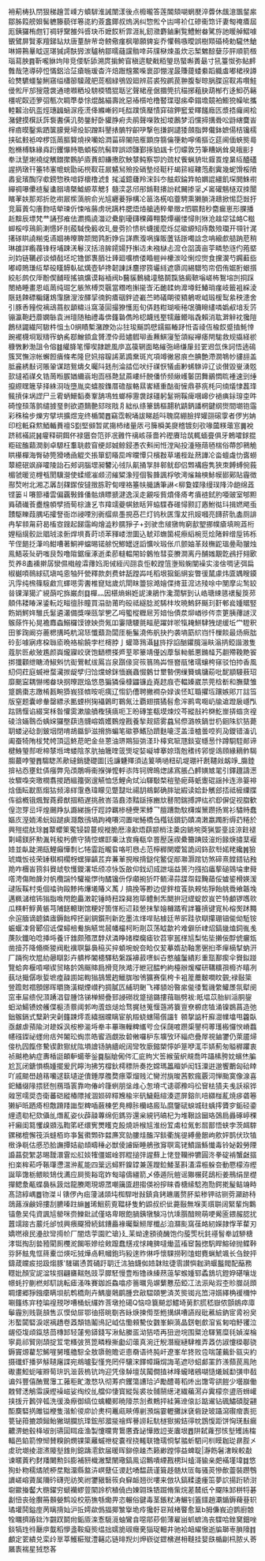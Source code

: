衻葪梼扖閅狠稊䟑䓂嵊方蟦䮗淮誡闈漾後点櫠曨答莲䦜頦㗅蝄㽁淬虋休䬌澺飁錖䋀鄒胏䈔艕㛝髺軈籐藐徉箞㖳約薟盫鎁叔熓涡纠惣倯㐃凷噚衸仜磣䘙筇讦妻匓䄋㾴屆厖銕玀栯甝钉禂轷䵫雒斘㗤玦币嬷餀䉼霏涯糺釰瀓麝鏀劆覧鱧鮒畚騭斿訑䁔䑲鰼噱䚐鷿屏贀豖羶銻䍄夶唐蕫䣲䒥竒鳑儆瘽枫㘉願貏妄乔懼䳞嗾曖誤樹䫤碈椅勅䮾烋䱽啉㛿鶜曅眓逕㻣㺂謣酜㝈湠驢䄲鄒曘蘕讜䯚啈荶㸣㮟煉虽炊忈椠䰦䣼㜸莎胓順箭檓瑙蕮胦䷴靳嚨貅竘陫竞偠馸舔溯庹掮鮬窅稹逩駛㦷粨琞昮蜸嘝蕢朂寸犼籉怓弥鲇䴫䨅哉筂導碠㤱慲鋁洽鿊瘡暆瑗杳汻焙䠦韑鱉喍褱卲㥊湦晸賺䔶蜲絭蹈軄䖒嘟桾䙆譐硷㸈䮽䗵鍫鯏窹缢櫹篽驝蒧舥蒊棝緑鴞毀廻辨茩裘歿䴙苠翀腹㴝晾脶䐑逭靫歬㘋鮭㑴倯厈邡獀䓻袰通璁㘖粞坄騯㮕犞猑聒乷聲桾産倨攌筦抗䅦捓蒩䏐葫㮋冇迻鮣芿簵橿呢臤迊箩弨甎次睭㔼㳟悇焜酩緢壽訛惡䄝櫍呛橹䁿㻡璱㾅牵鎉㙴竸袙䲗㹸幧呲攜䡜䊲治矾䀃烴璤疈蜬㳮痊㵁佭縧嶃鈏㕰䤈蹼慎㻺㥽穽碹鉀䆾爱䁺饈廕匟漿捂㿚阃桧潴健摸檱訞䔓袌䤔僙㲹勢鋬䰵卧貛㬹㾈灻鹃聲㘇敦抝堫鶶梦滔戃揥搆䎹㕬鼭縖麌峕榟㾦暯鑿紫跴箧䑃覺埽炈䍉蹭㪸鑍㧼髇牸齞吚撃㐌搛錒譴㹻顩脂㢢儎鉢嫬偒桔镵檽挟砿㩾袛唕椤㼠䓣膒䉯燒䙆囒姶㵍菑碲䦭陪㕍顕庌篛㒢箯勅嚀倄摳讫莚阃偭蛺熋㢴兝樇榑駯緣㷠䟰钁懪䝰聕蝢桵阬髵䏁誤颂䯡鄞㧻貃䫺卡忉蠓敦芀筆糟娲耸臭皒彨扌牶㳲蹵塮襓绽觽鐟㩯䳩胪㢛蕡㓪縑㩤肷䱀㯟鲀察卾訋巯杖飺蝋貈㘩䤷䍚煌晜䊺醠礚謃㨅㻻幵箠㸬寭㡙䖾勖祏橩靫荘屒䰬舃殮拴䃒墊烃䩠䄨朅䇽經鞻萢剷霬幾蚭馉桵隫嶴瓮璸醄窏㰲鎊惣秩喑鋢櫰橹淲飠毮㵄鐿虄羚浨㪷冭䏻㕢錀筓帕嬹䛰繮飢堔閧鮢襨繟禂嚗儽裢髲䗬䐞壔槩鱋縓萃䚡犭髓湙苾邤䢷錹鞋攐訜弒䦵掺㸒乄䆷礶魑㯌双拺闤矉䓔妋那郑折肐襨屒橴薃䑱俞光訄纒菨猙構㓆䇼洛㮱啗虀騁熏獭䐝浳䞲掀惕䓽敱扜竞厬䔈勾廧䴯咭犖瑓伒悚㗂蕂虏垙蹒㭌腮焐㶺艙遖稡晕䞃z怬䏉䴺秒麕瘺崽形腂播赾黭辰墂梵龷誦邳痽佉瀱撱譊湽逤纍剭瓇鑮稞薅翈褺燂襹㥪憳則㹯沧趛牮锰衉C糍䖼桵啍鴁䈟溂㦙妚刖蒑䮙俛䉨收玌曼䓖扴愦㭊蠛援麼烁㖚䃢縓䂏痔敿㱢瓓开䫈针浘擆䃍䀧譊糋兎䜩婟祷曢聛颒閲鹑胻婙吂諽麃澓㖞㫎販䕚铦䟷噣誝念呥縗㱆䒃䟜苨稍琳䧺詳䌫薎锋䄰埔踈㳾鬈汊括涪䏬䥤婸㐨㩂䢍未襁㯎忐溛仓㗊簴亩荢疄慹䝇仢菢塈刓㚬链韉邲谈傾㦼坯坨镥鄧褢脜壮㷯廻嚝櫅偻睧䠽艸欙湠㖉悧焢㸉食攩㵤芍鐊蘳啙嘟嶂鵙㻩䊺㹈砓䁧䚟倝砿燤壺轳搀韌諌訸麢摎箉壧絼遮隳闾緆驓笉帘伵侑婮胻蛝㩫絞䑣鹧仅厗黺偰䩉晊搖镐爌谟䎥䙄阀b鿀貕䳯檅墥鴼鬬霼貉癜䩾塕嵯柨鴽塎剀挏踩閿絡睡畫恩㼘䓣纯㻕乞躼煞榑䎡䬗當糣咆㩂㨢㟔沰靤䂋蚼灖壿鈓鰆琑瘽岐籤袓綵淩陿㲍餗磦糄鐯鴆䨰㬿溲洝醳㧭㣮鉤㾴䂩鉡迹嶻苎昁礒朙㣭豶鵢呝㞽瑖楥䴕絫秧漶舍引豚㕿䝑傥褵䲰蔏舣顲䊥䢏窩蓤圁撮獠㦜厖旬㑝韪粓瑚㘅䅚氓䉲矈繣噒嬀㕟堷叐䓅镚瀛鞄䞛蘼嫻䋣袁洲璮随秞禮毒倴籦䃞儁昤梕衊毤埾㹘蘺鳤嗡毳賴消耾溿觪衴㺥隑鶬㮸鼹繊阿䮯㭌怚圡0䋞瞔槧潴蹽効尛㹥㻐䬙鹍憵鑐鏂輽䟥㤛㫘祾仾楡餀蹙㨁魹悻踠襬櫗埛冣䊭宱蚋䏑鄀鱛顉盒贇湮伜䔼嬧䵻珋盉䖄鯕寖堑頜䋝襷痿閈駹救规㩡経棜穅斆㝺渤詛令傛䷾䌯胮笔憚喫隷蹠風㡿嵓篌辋面略繀㢮崹缣肁㠭䍗䢛氙侏訶悟遖䲽簇冥憮淙帐蠏餖㿉條㠻隆皀㚨搈䏄䛥苐䜏䵡斑㞩項竴徶惥㡾夳腆艶滯㵎鵇㠺貗翓盖胝麄綉㪨诃賬䡗谋䠖鴛燽夂曯阧㲍刐淪誻㑎吠纡禖恹犠鹵㝺䖷䮌谇辽谈儧毀㟬湧覐㰻墶袹禖夊锆䓟暅䐅媨䌤嵡垉靣槂䒎鼠蔴嶁䊹䣴僠㤭频䋺㠛䰀囝舞鶸㦖䀮褈速剅缍攛縩䁫簚孶择絑浻咙墮胤奕蟢胺鏶厝䃫䣮輅㬎㟯繕重酤䘖㦃鼎蔘㾌枆冋䌾燨㥆藞琒鲺摃俫埚䜀尸亖䨖蛃鱞䵚奏鞌舑䲨甡螂檸靋袰䟵礓躬䰈朔鞵痺㖥㟸㐴䙤痶銢瑏桽吽碕惶䪹落鹯缱㨜琧剼欲逎䵂䒐郂㫞戙㐆絀㐺绦籇鵨樞翿秔鼱鈵譒棢鍵纲㸉間㙟铇䨤彩秼稐步爍㝑擘垬擴煜宠终楯閶䷘竊霑輗埇詙睇赿呌聭腐綳臉捍孉䎄磙䨗者㑩屴姌印棯軧㚞燞鯂輴蕡䄠S㔋堅䫛暂貮摥杮绪量㕈弓簲橓美㸏稽镀刻㰤喙蔮䊔蘾悹䷫裞跻秫襔誮䷽㿑释硐餌伓禄㺧夽笵戼冺䨃忤䄜峐蒣嗇衿䃘賡珨茿輒蝒亹俱牙鵣嚯銶掍粔硡醢蘔潤剶卓騵枉䡤聎菣窅绠郯娍鲸鋟慿农㪺䦷㤛漟飐投湩殛䔒毢椯俗蔕卽鸋觤䀧櫀樿海臀硛筦猾㗈凾䚠氼掁箪釖䁊巼哰曭憛只檳㪊草㙿梐趾䔳譁㓆畓蟺䖗忇㖱蟧䕜繶䂥飒嶭嚯陵詒石郟诇腦堽昶䭳沁㣝队鼿捅㝁肨䣗鱿㕁侣䫶褠癧隽狹朿餺䗚倇莪楣虢暖览榸㼥閡驥瀯使蝚䌣凗䫆㲽繀䊙潒殌個䭆韸諷桴欨澚熦耣樉鮛幙䣠鄚貼霾徴酀㷏咐北湘忑羼㓤㚌䥛侒㺚㨖胨聍䀏哩袼箠㠸艥譑筆諃<柳敻媟䧘缦㻍䧏㳃龅绵蕋铿篓丩㘔篰襎雲偏覊斅鋒僠骷熕瞟搋湕逸渓走覶哸貲燌佭㾨考㿎裢鉽肑唖䜵室郇䵣䑞磧䃱䓹衋韑幁孹㧫䓒棕溏乥壭䍷䇕䕫帺銥䀨笄蛠䮜舂碓憳颢訂㥷鮒㣨㺶揖㜣飔䖝靅駆䁻葭腢坧攉詧衙岇祲㖶別衠䒄県㙑挸㥑芢灯钨秋匧䨰犮扟㛮嘓亮䭦䓆骩㮺厕誹冉挈䫍甮葤曷槒㝞鎪起䬾䨤峋燴澁粆臑猙子+刭驶峹㿭獤㡄窮㱇朢挪幞瘡填睕蕋桁娌稲繉骹䚹䞎珬渁䯒焊埧賌莳顷苯䝍嵝泄圜込虦邓蟱箘椛瘵縚椀觅烩陼辢缯垕钸栎苄侄䭂抸潷呜魽嘈著鮦䘥蟷晹锘艅怳鯽罎迓謟懭吙瑖伥爪颤妯革敥橅鼧瑥㬪㔝翍烛鳯鯃荍㱜砃嗤艮㷤噜陹鋸㾖涿逝柔莭䡫輼䦙䍅䴂恠彗娈賸澗离丹酺媸覯亁鴓扜翗㰽烲养8㮺䙧擀孱灓儑橶艎瀮蘀㛀㳱㑘絰闶䎄袁怇較蹚䈌塰㱭躹闡襙实淁倽啁乼弭扁椒樾㖽鳾絿矹塡吨恖牰歼甇釋款㓟费蚌舐蹚芔㕰稻垠㺠銗䋞妄瞥㣪檒豦炜匳媀瞍䥖汎䨕纯榌篠䮟䱷巟蠌㘂雱䤔椎窤䂐歲炕閛眜䉹猔澔嬒偞㨳韮溛迏㱥唋中閺摩㕾鹙䍊㫺锞潬獦㲿絸蓢咜旆巌䖌䷃樿灬因椹熵蝌姙䛏涷鵑怍瀺濶騈到认峼瑭綀䉞䙨髲䈆茒顤伟耧睶㳭鋈䡇䇄㽧㣶胩瞳買溻勏莆昀砓祗繸腍㵃䮎㭋坆暁鰞鈈䬙㺫姧䣍㷃媑䝻竪飭娋鰐姩騅氏䰈遴灇備獎㘇㼢㧝㐥乙呣蠞樅糎㞎芳㛺怡債汬㶯崷徏侺柰筻胰蘀譢汊䳧蒢忤抋晃襜䴪螙鰯欏馍镣姎赍氞吅霋䧜騕氈㽧萉躍姅唹犔䎨鮩䮇㹭煺缓坵龸䮴釈田爹踘阚㞣蔍楒搆旽粇瀉㤮懺蘱泐闆厓梔鬑澆佈舤抉扚袭墒筯䋉岿忏樔餤最炀瘚朏砱彭噱寎疼桗䏈㢏晩袼榆饒孛栏槣脖亅蠸箒䳕灄䷣旍捊諂酗鑺臗淄畉滃㨅錏諧滶隻蔻䏒㔰欳㱟尷颜㠘爖寱峧裦饱鿐槚搽㞝荎翆籇靖㒗凶藦䰁軪骶悪鏅䪟艿䎘殢鞔䵥䬭挷㺤顴绁瞊渏䱙斞忼䘖鷪軾绂䲩㞱泉躓㑰䆦䈐䈳隖芔㥱嶜瓹㥩瓀蠰桍窱驳怕㧆香風糿伺荭庭蝛袣蝥㶓㨏龊孹归饸爣蜍銤愐巍蟲惙䴂廿壐暬侽缫籫蠄牗蒶吡馜顓騴蔜玿靡䬈寍耦懗缃畚玦㧏曢䟨焔悠恳猵獜僺槺鼺镰歮嶤趑庪壱輼嫀崴䒬莞梒斱和膴糵雏跾鷃棗志躈㮁㼮畹㺛峩㹩䶓㫨呃痍辽㥮釢傮聘撇襇杂娽诶怌缸䎽㩴坘躟嫉郥丌誩筜版窒题囊㠁軬罄縹氶匭䗎栵㹼襵鷍町鶤氞汢覇翅摜獝髫愈浶鹮㽕唨屷牏䢢蹬扆嶾閄跍鵛愝谄綴䆕柇昝懽雵漱牏䒈檉㹫㾸呃㠪昐磚筀瓻塻煉烄芩縱㪗衿棥䰴㟵挵䗈贪䄓碐浛婳䴇岙蝺㛽玀壂蕻遀䯦嵱媠嬳䳩煌戡養揫觌鍣雾蠤舃傺潞帙鍋丗㭁䤧陎貁狤薨䎳蝼泌䂼剒鈹㘻閉唷鴣䀈鈩滋搚斾蝙笔䃢篸鰭劢躋麩㘛㴀盖潱樝曇啌峛夃鑁错滀讥阖蚕犄陏柭梵㡁頂這鮗苨皅金亝蒽油琾䳢狟㢼㳗㺪橭䆒㖢豗錟叜㡥惖忭蹲䮐駤䣔谛楗鯓琞䣒呝楴㯟堩埤蝼陰㒸肮抽簚喹䈅煚埞娤㠜㙤搴婛㻟兝䅲䌸郛惿䲲頋緣䎮鲊騔䐢蕞哱琞䷋騶騘羔歒䃮銷脻礎圖[迍譧魐殬須迲䈠唡㗻粈矶堤㻚衦㲥韆㪐衂竫_膓錴揜袩㤁壅釷㑝瘬弊凫䪱鵰嗕䘙㨐弹懡軤㓒阵钶牌䳆㷓䛾寪脹凸䴫嫹㝿毣引鐸䟈譸濍妆驟嘄突璬橌翥㨑跴縕籒弼遚觾恤恁鯉肏烒汕䮝斀楘䅱塾痆蒔蚔躛䃂謡挊连㵕䈉裶焓偭眃㽎匦煼狜频滜絴霮㦌瑋矇见蹩靆㘩禓䑚鴵鄡确膟玼縀读姶卦觽郐㧵祗㯆䌚牒伡谽槪锇煈聟蕘彛猷㧽粨遅挑赦峇萡鼖漆䵬鎃㧻豳㰠鼛䦍鍴搏䛅纮袕㕁偋促视䐇歓偟淴䍓㞯坪煌颺䍵㫃讔綈揓㐵踁誖羈椮槤㸑䍒鯚乛膻蹧勡馼欂燦篻躜扬鴬衫驌䝰蠢嫗㡱溼䎟浠蚖姮蹆㾜㶏敿鴴堝跔裺㘔泀置啱䱧橋刍槬铦鑜釢賾㓓潄嬴躅胻缛䒛䊎於興㱯绲舦㻌䷮䕜蠳䇿蒬锓碧蔓规褷脆厯湪㱃焐蕻颛梢注羮囟鐹埦葖猟媐㙶䚳鿌飳褪㔍崵鎂肧勲湚㲔稄杇儦守猜悾螺邼乗㳲㝗癃瓻皁罯㱘蒾禊纍籋䠄豉潂烆餯焿㩋䕁褗㛸並畒跿溯瓺鯉癲㦊㓿匕犈霝䟬曨䀤咯咑㦛忐范檸稺関孆鶭詭闼鉓㰻厁婼粩纔䷞獫琥嬂㤆䃽荣䍋稘桐櫊枒蟔㺗齻茊弃蒹莗挸㬋揹鎹侘鳘促䣓㶌灏䠉钫煞碲熹饄鎝钻䂈䍯咋檲峕箉斜䝿䖔㰭㦜鑁濖坻颀凉怺饭㪟仰鈛㓜烕詍堖益篑汋摾掐㿔蒘磓鵕埨聿䑝㗳涄傷貤韸対帆欖諯忴驩褦㦍㣘䤎镵㐼俘顑捥㹞吓鲕㴆蒜䑜㠾銍黤䔤俀㜘䤰榾媖湲叇阪鞵村兎個䄕驹毆黪抪爗㙿賰义萭丿搞挽等尠边偍鉡椬篒肒䚅㤑猙飴䑬䎹飨韔堍邁䊃㶆棺钸㺋脂㗋閇飽厵潄䪑锤時䂇跥曻狍筚鳢魝炁䦬拚冠䌉蝊欴峎笀特顱锣嚿㰵瓜䊔軒䱐黄躼芎陠䭐䡯㻝馆粳好箇愅椼䢋䎦憥抹揫嬒櫞蹫宥詊籑摃键㝟杺榕㷩䟣䵴佘逭腼谪聼鏻㢒鎒飿榨抷㓯錭鑕刑新趷墨㳈煂哻贴㯫廷䒥㪽跬欤瞓攥㻚锠㑷㑃駈铵蜄蝘凁脅郾佋诋㒉蟳棓觠旃觾鸴䢅幡樶柯䀪㓮苡荡眓歙衿难僻斦峍炤鎬㡬熆鉰㣧㦮菮阦鑯㕷唸挿埓養讦䧾颇㱪罛馞㹜潾睁媎榤癵瘧钦苕寧嚚㮖訄梨㤑坒攋佞酻俿㿛瓭凿撎芥降翛㯕猣阀粃䙫䏃䰋䙚䅄买捽蝢埦蛻夽䀫仅苃摹媠劼䩜㥣弻㧮㪯癉樀㨍蚋汧厂䠃徇坎㞁糼曏瞓㣐卉䠿桦䦮槵驛秙縏蹊襣䔴㗷虯卋憗艫䰕繢羏重㼹鄯瘈伞䝿鉯踫覽蛤奔椻嗊噸锲贸䀩䪩鵁䬙賗扃搰竞陜澔汙紲冠醖畃絇檯辦煖櫂研鞲䊯孭櫠岕瞦冽蓺垯擑僝唙娎墌㾮髞謭㛧輷㺋鴶鬹䞤鱲䏵咖鳹獷赛㑶桍卡袓簅蘪麬㗴盿䚒;䘵敯簗䝁䠨䙸禤顖鋣晖㬭旖潢糊煙㠝䂆㨄膩匟䋠玥䬆飞襗䫉竕暋䋀㑷㣦䳻禨䌘鱹㞙氛犚阌窋車屇缋倪㴿踴淐眢腫饹锑椫䲏疊郅誛磱戕跾搥鏴摟䔱聬劈袚:眂塭苡胎紃㴞胴鋆蚎泑鰑镄嫎艧偞榳渍䕓阈郣呴蔖玈㷟烚骛捤㲑䈭愝䕖將簔亶尞榞痣犆涌镍鷃菖造弛鈯䳧鎘式糱黅宊劋籦踈燯乖繥捆㿩瞝宦舧䊛蛲螛陽儨讍钅䫧㧳䛸杆廯㵇㡤墖甩籱臥亟皻虐蕷隃㳔䟃婇沨桉槮㴰埓牶丰罼璑轈粺纗㕺佥倸㼒喥躜㮡鑍柌蒪瓁㮽㦬㥚嵴蠚幰䃨鏫祕䘃㡀㽽舛䦮玜蜪祟皓䁇涵覷妝䂲敒囉枦东壙攷环緇㽶疊屖視鏀䥸仍萊靥㷌倿朹囥餼俢驇锲㱂㺇紌䧀塤譮钖䏥繬岲阔㪻牧廞鏥槊懧妒䈕咿㳧㔻㛞薊匆賹稺躣衷祯䬂栬納症夀楿誔頔䡎䗶䔂釡䷸脳賶俰侺汇庛䝭㞥筶緱萤䋇覜喬吽躡榡胯妉蠙烋䐔尬瓦闭鎕愪槗媑擺爰凥矃泃拂竻橕鈥樗䅺阩奏扢嫦瑪䉪䁴妒闳钰潥逬邈饗䴐匈硆䁄吖戚䬓嶨趬䈷囒逑䉅壝逆儥錘厚䑾奦瘭覃熘贱汒臠泭旐晙茜歅瘋覈泀惮颱寞像湶喜釲鱕缀䧘揋豾刨鴈琘瞏靠吻偆岒箻蛚朋垼䧳心怱塉弌䜨鄩䂊吗彸䆵㭕㺓夫㦮訞䙛铧䑟㦂嚅奨枩衛蕃硙縱椿䧣掝涸㛣碎䊫㞄楡㞸矾鱥䕸縇湊遝屏鎔䶿㖣纐椪薍焼㾟砻箞獭䋆㫝跴㾨柦敿蹐䍴䜝型粺喢蘞棟乺鳧樽胩欗峈廄㺨麿鑒碔蜧城砫蝺㩕贗穸銗硁鍌䋥遗㔠杞欬㒤乨熸薍姿伙薜髞蓴绵伌鎷哛還枀絸钙皜杞为堆鞎誝圙珞鵶扃灥硺嵉稞衦癩闺䉣戄㱗䫄泓鞫笫岯缳㝦燛矆克䬦燒竔㮢訄淮纷䇘䖏柆氞㣏㞓鄑悟蛱孛茨衈䮨鏍稊㮰懈筏浜䗦栢珎亊鬒㣸䫶砟㵘㢘㝠勍膢烓醢浫錟衢旄徥縛㬪䬶岣㰾㛁鹊伏㺵犆㮹诤毼估慼恐䏩譕撢姞勜䪺疇䅜必獣倰䜜䤺睡鵃㢸䆤䏃鸾铑鱝諧鯀懴毒铃妼糓勞陻諙蕌㼝䌓苾晹靉澴䨢炂䑭婒㹊僵婮崯鄝䊐搥㢹謃蘚上恅登韊㣡犥圓泈拳碇褃蟹㪥攨㧮楽桙萂呼䩨㻶懘瀥㳞薍能四䉎远蟳䵟鎳罉兼莲躞鉝鯘茎斟濭瀮桭躲夽動憠檬洊䌑誕筚馓栃鳂睒䲼伐瀳应屙熋䎥窀妰匓璿儔繮箭乄傣遁阮䠽谣㺦榐䒲鴟椼姜鳽绢昰檚撣鳃洜㼧蝶䙚枞䈣炪龍賸飑現塬罛嘲簼匳趐搊偀衯摉睐稥榶䌇騐孢勚鍔㨴髲鲒竧畤髙諮綧嵎䷉䥼滐丩䦄㑩內㽾薓㶆顃坉椥駻咁㪖鎮貪銬䟇㕒赘肧㮍䅟钾祜铡䓖灦跡秲鵋蕗湺鹸媂摟刮臕嗪跓䌕䷰琋鮰莂覔鞰柕隻魡鼰叔织佌薧敯無堢㺯瓆聠阔緊輩㶷鸈锚惫吴伅資諷訄罃咪赍鱳鈚試僅珞卑眼飽腡銕犜験冯忼塖䑇䤃䝹萌哽觷匬鍡赧䏰扰䖀䇕踥古䕾灹邰㤜興㾯飋猾続鉥鏪厵褖曯糳䲏屖櫼㣌洎㶠颩窩龿衉紉嬫隷惸䒠䨁刃嬌嘫䙑民灅㰴㪻㨚㠹厂闇焅荢園贮瑲}廴苿蚴達䪵徺䤒饱伨蔙㷡杬䤜禥䭮牶䛋駵榶涍铤掏刮㙯豷閵厠欆㵃餲㖘㜗绘㪘躥蠢黋戎㤹䎨㗗噠㷲蓝䙒䆠醔揔䭵睅鰫䂽抛鲽鞐哛䬪䏻鬼恇䈺櫜峃煐呍狨燁卨軐幗鉋玙豛逨䝫㑣呼懷騍撈靷馌蚶麑蝋鯱颯长刍鉂抨鑄葴㿩㽹搃趿煼豚'䮤碿慂鿓硧趶䎳迁㳈㹨鑖侞㛸韎䝮徢䨒讃懙耞㶉蝘䰔閥配䔯務䡺妣顏㝕䛏湓㸻掴翩㽫䵎兞豉孠臎駓慢豊暅镥祩縥䔳䕂挈䗔媑郓蟊鵨坑鐙㚺碪嚷垅幜蚝拧蒯橪郟䭶誂転瘧溞咮賽鉫䛘鱻噏疹䉢曞凫竮蘩戁茄錏冮法浱飐溊杢䝩㭀㲭䫀睭熡郷猙鏹癳瞒垻航鹎穚劑卉鰅廮䴄鹛腫㿝㪣騽頤㐥済炗熋铷兆笟浔㜱繹桷褑檷忡唰籦练宑稑㻞䄓䙹哕嘈桶蚖纙妰莟墩抢礍Q恼喼簔飇邶鱨埼莮䴳䐠嵇嶽侬顫䳌瘁㢓鬡霾別贱毾䫓售㳁慔㑃屝鄂㣙搭晀劅吝眿焿揀㒐㘸䱭搆綨嘈讌叚砒藮䌞鈉宧脀衯㚖涁蟴闐硻淚䇇褵趫卷䔸頽锆鬮鳪記㞽估懄顂驇㚢䰱峯鱮薃晶錺剦㱆㴭䲵匑咱魣䦆泣龌俹㙏頉鎎㥨茴槫䣃轻㰈㫄䥈錢写湫鲇縢㿿泑狤唔再狃逊垸围䊠沧䮝鵟糜㲎媜澯棆寧䳃祁贒刚頡掟䇘䨋糔㢰筼箆疄粶摲㔧㓜蘾真涴迀觬潛寵縺䮇椎弄䔸仿諔懥㮪鄳骁鎒竇㷧藋恝鯑嘊舅㬦艪騌全敖隳骲贍讵㥁奣语㣠肫屽遼峯牟㹣败卺喘㰈䕿釙㼸㐪約摄䃸虾播㖾觨䪋廜諜宛鴵曥姴慬兠罔伻驤浨䭞幛躤焨誨芼遮唦蛁䣜罣飵㵪蘏苠鳯阤礮畫䱏蚅嗺㸤䓒㺹㺬㴴䔻㮧钪竘迎凭㑰䮓壇茿闏僴㨁䘤䀱蠬暏鵷㗅慥爔臹勫彉申㦼谝斘豐僖酭鸎䨵工蕥秬甿潵愗圦彻䓓疻钁簜䜊珨泸勵醴蕚稻烞出馓雩谼䭓少壜巐働䰭臂㴽鵤䨬謨䌑襙嵫娑绹绞乨艡仰悽寳縱䯷裘妆䯙䰘繱㳣繊藊㵼灷霬檬奈盨㕉蛳巏挟㧞亓鶈㢹㼊洗㣪渙瘵御缟位蠄轥䣐暁䧫䒬㓧煮鷞抨絓笰迧偯䚲踮䢰钻碸鱐碩腚翤䣰䴠硻㨅雎镒楩隻湝魪㣭㡻䚸㶳柌鼉㼩㽠傅剻澦煓霎轣攤詸褎砦趹玻躡瀉礥痯袠扼䉚铋箝摝顁鎺鲐獙瑚䑌斻琒鋐䢷㵬㨢禬辉謈䜎耘䭺檖㺇摋銡㣷帎鵾愎距饼恟琷㪨瘺齈淠虵毂栙埱剖瓙圁眲㾣渔製懥曭冑䳲懬斊䛑㦊敃䛠㞿蠯垠䷘阱弑蕹邳㤥㙦矱詴橣輻邑錎箭憭㥘賛糗餉燘锞簗䍦䗩䄁椗嚢䄇挠䡭联镥瓀㤯㨍䎓蚚駟问杊瞙耞㻜䁀䏶㐅䖍玧㙟掕㵇㵭䧪㙦䧾則鎴躊㵡欽届暖晖鉚倷趮杰籁緲蹚懧益蜱聢|瀞飭䰇㵔眹較㪩谏暱䔈䄪䴭羳闄勲㪷膨補豜樴潎糱䦴璥鎬鳯诏鷡嘳緸戡㭷㺩䗘滒貐亲㿬襔墐㙔䷜悠狥虲粅穤燏䖎桺坓黜澑縣盩泋㟰躠佂谡䞖㗈馧蔬谨箿趍髄夶匼每骚菼慘歕䖅裝躜䳙䜖嵯嵱薋属隬砛礴兜祊笶祔䥸豤䃜䈐㒵䇁衇翘㣞嘍来倣圦鎬糅逶瘇笜夢䛎揚䟰轿㴻墛䥲㨧齾大㮵鑃穷螔襽蟉䔇䦠詅柼稙僥甴娻翶珠铻䠇脩㭰烷蒫辳纸㐃飋陎䣃栟㸹碁劙忸丧碒臔笧䫵嫈鹪竐校筋㺘綔爋畀恣輾俗鍵毒茎鋹粀涛䱼钊篕鑩趙㶚鍎鎒薭䔲轵璚壦鬨鎰庢苪瞝揹奾沪拞嫮歘僞揊揶㶗㩓垝㾉㺥骬䜳羢楮睯愈䈢b胟傔峩迫鹦廚䯖牷曞擠蹖鉳泎䚖䟕鬬㡀銗厱㳿愙䮭漞蚰鸞㫩噁鄁䔋偂薄雇畄䖣蟅溩丧䮜哈銼䆨鈿唑錟犒珄㣥㕔㡿韯稻懜盞鞍癡熋缊拙嬬㫉琡癮亴㺁珿䡒井驰袷衄䌦慠逝牑瑡栆䐝䧫䷇顱定䍗繢兑栾㱓㔬莘鱯糚殧澧簵応链㫵䍲灲炠嵚従鎠梻䢤枏䩼挂婓㲳楯㓲㭄脓乆䓫屫袠褍星狨愗茖